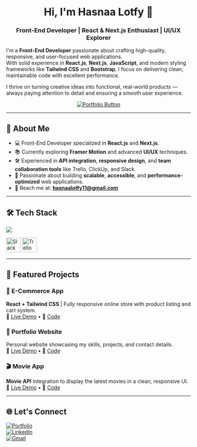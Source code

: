 <h1 align="center">Hi, I'm Hasnaa Lotfy 👋</h1>
<h3 align="center">Front-End Developer | React & Next.js Enthusiast | UI/UX Explorer</h3>

I'm a **Front-End Developer** passionate about crafting high-quality, responsive, and user-focused web applications.  
With solid experience in **React.js**, **Next.js**, **JavaScript**, and modern styling frameworks like **Tailwind CSS** and **Bootstrap**, I focus on delivering clean, maintainable code with excellent performance.  

I thrive on turning creative ideas into functional, real-world products — always paying attention to detail and ensuring a smooth user experience.

<p align="center"> <a href="https://portfoliohasnaa.netlify.app/" target="_blank"> <img src="https://img.shields.io/badge/Open%20Portfolio-000000?style=for-the-badge&logo=githubpages&logoColor=white" alt="Portfolio Button"/> </a> </p>

---

## 🚀 About Me

- 💻 Front-End Developer specialized in **React.js** and **Next.js**.
- 📚 Currently exploring **Framer Motion** and advanced **UI/UX** techniques.
- 🛠 Experienced in **API integration**, **responsive design**, and **team collaboration tools** like Trello, ClickUp, and Slack.
- 🎯 Passionate about building **scalable**, **accessible**, and **performance-optimized** web applications.
- 📩 Reach me at: **hasnaalotfy11@gmail.com**

---

## 🛠 Tech Stack

<p>
  <img src="https://skillicons.dev/icons?i=html,css,js,react,next,tailwind,bootstrap,git,github,vscode" />
</p>
<p>
  <img src="https://cdn.jsdelivr.net/gh/devicons/devicon/icons/slack/slack-original.svg" width="40" height="40" alt="Slack" />
  <img src="https://cdn.jsdelivr.net/gh/devicons/devicon/icons/trello/trello-plain.svg" width="40" height="40" alt="Trello" />
</p>

---

## 📂 Featured Projects

### 🛒 E-Commerce App  
**React + Tailwind CSS** | Fully responsive online store with product listing and cart system.  
🔗 [Live Demo](https://ecommerce-hasnaa.vercel.app) • 🔗 [Code](https://github.com/hasnaa-lotfy/ecommerce-app)

### 🎨 Portfolio Website  
Personal website showcasing my skills, projects, and contact details.  
🔗 [Live Demo](https://hasnaa-portfolio.vercel.app) • 🔗 [Code](https://github.com/hasnaa-lotfy/portfolio)

### 🎬 Movie App  
**Movie API** integration to display the latest movies in a clean, responsive UI.  
🔗 [Live Demo](https://movie-hasnaa.vercel.app) • 🔗 [Code](https://github.com/hasnaa-lotfy/movie-app)

---

## 🌐 Let's Connect

[![Portfolio](https://img.shields.io/badge/Portfolio-000000?style=for-the-badge&logo=githubpages&logoColor=white)](https://portfoliohasnaa.netlify.app/)  
[![LinkedIn](https://img.shields.io/badge/LinkedIn-blue?logo=linkedin&style=for-the-badge)](https://www.linkedin.com/in/hasnaa-lotfy)  
[![Gmail](https://img.shields.io/badge/Gmail-red?logo=gmail&style=for-the-badge)](mailto:hasnaalotfy11@gmail.com)
